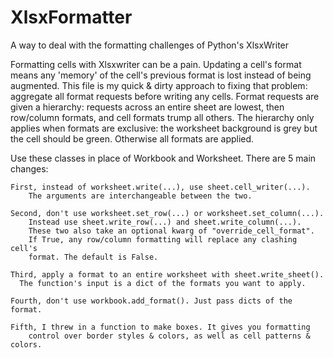 # XlsxFormatter
A way to deal with the formatting challenges of Python's XlsxWriter


Formatting cells with Xlsxwriter can be a pain. Updating a cell's format means
    any 'memory' of the cell's previous format is lost instead of being augmented.
    This file is my quick & dirty approach to fixing that problem: aggregate all
    format requests before writing any cells. Format requests are given a
    hierarchy: requests across an entire sheet are lowest, then row/column
    formats, and cell formats trump all others. The hierarchy only applies when
    formats are exclusive: the worksheet background is grey but the cell
    should be green. Otherwise all formats are applied.


  Use these classes in place of Workbook and Worksheet. There are 5 main changes:
  
	First, instead of worksheet.write(...), use sheet.cell_writer(...). 
		The arguments are interchangeable between the two.

	Second, don't use worksheet.set_row(...) or worksheet.set_column(...).
		Instead use sheet.write_row(...) and sheet.write_column(...).
		These two also take an optional kwarg of "override_cell_format".
		If True, any row/column formatting will replace any clashing cell's
		format. The default is False.

	Third, apply a format to an entire worksheet with sheet.write_sheet().
	  The function's input is a dict of the formats you want to apply.

	Fourth, don't use workbook.add_format(). Just pass dicts of the format.

	Fifth, I threw in a function to make boxes. It gives you formatting
		control over border styles & colors, as well as cell patterns & colors.
